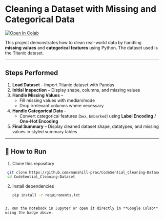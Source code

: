 # Cleaning a Dataset with Missing and Categorical Data 

[![Open In Colab](https://colab.research.google.com/assets/colab-badge.svg)](https://colab.research.google.com/github/manahill-prac/CodeSential_Cleaning-Dataset/blob/main/Task02_Clean_Dataset.ipynb)

 This project demonstrates how to clean real-world data by handling **missing values** and **categorical features** using Python. The dataset used is the Titanic dataset.  

---

##  Steps Performed
1. **Load Dataset** – Import Titanic dataset with Pandas  
2. **Initial Inspection** – Display shape, columns, and missing values  
3. **Handle Missing Values** –  
   - Fill missing values with median/mode  
   - Drop irrelevant columns where necessary  
4. **Handle Categorical Data** –  
   - Convert categorical features (`Sex`, `Embarked`) using **Label Encoding** / **One-Hot Encoding**  
5. **Final Summary** – Display cleaned dataset shape, datatypes, and missing values in styled summary tables  

---



## 🚀 How to Run
 
1. Clone this repository  
  ```bash
   git clone https://github.com/manahill-prac/CodeSential_Cleaning-Dataset.git
   cd CodeSential_Cleaning-Dataset
````

2. Install dependencies  
   ```bash
   pip install -r requirements.txt
````
 
3. Run the notebook in Jupyter or open it directly in **Google Colab** using the badge above.
 ````

